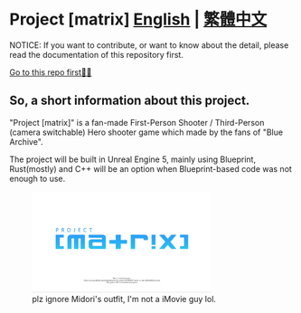 # Project [matrix]  [English](README.md) | [繁體中文](README-zh_TW.md)

NOTICE: If you want to contribute, or want to know about the detail, please read the documentation of this repository first.

[Go to this repo first🙋‍♂️](https://github.com/Proj-matrix/.github)

## So, a short information about this project.

"Project [matrix]" is a fan-made First-Person Shooter / Third-Person (camera switchable) Hero shooter game which made by the fans of "Blue Archive".

The project will be built in Unreal Engine 5, mainly using Blueprint, Rust(mostly) and C++ will be an option when Blueprint-based code was not enough to use.

<figure>
    <img src="dotgithub-title.gif" 
    title="plz ignore Midori's outfit, I'm not a iMovie guy lol." width="75%" height="75%"/>
    <figcaption>plz ignore Midori's outfit, I'm not a iMovie guy lol.</figcaption>
</figure>

